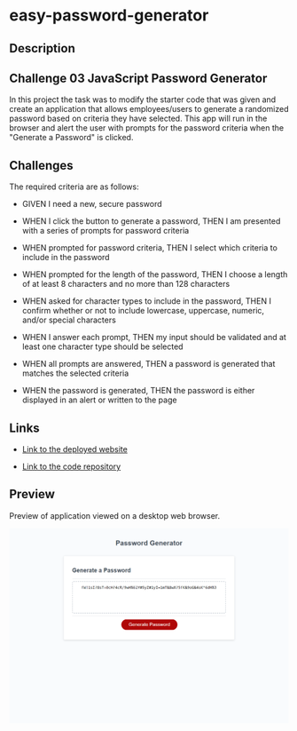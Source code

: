 # easy-password-generator

## Description
## Challenge 03 JavaScript Password Generator
In this project the task was to modify the starter code that was given and create an application that allows 
employees/users to generate a randomized password based on criteria they have selected. This app will run in the browser and alert the user with prompts for the password criteria when the "Generate a Password" is clicked.

## Challenges

The required criteria are as follows:
* GIVEN I need a new, secure password 

* WHEN I click the button to generate a password, THEN I am presented with a series of prompts for password criteria

* WHEN prompted for password criteria, THEN I select which criteria to include in the password

* WHEN prompted for the length of the password, THEN I choose a length of at least 8 characters and no more than 128 characters

* WHEN asked for character types to include in the password, THEN I confirm whether or not to include lowercase, uppercase, numeric, and/or special characters

* WHEN I answer each prompt, THEN my input should be validated and at least one character type should be selected

* WHEN all prompts are answered, THEN a password is generated that matches the selected criteria

* WHEN the password is generated, THEN the password is either displayed in an alert or written to the page

## Links
* [Link to the deployed website](https://jegaco.github.io/easy-password-generator/)

* [Link to the code repository](https://github.com/Jegaco/easy-password-generator)

## Preview
Preview of application viewed on a desktop web browser.

![screenshot of index.html](/assets/images/Password%20Generator.png)

